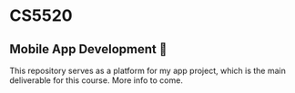 # CS5520
## Mobile App Development :iphone:

This repository serves as a platform for my app project, which is the main deliverable for this course. More info to come.
